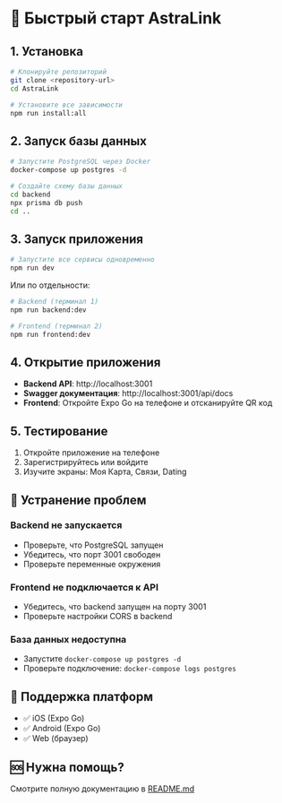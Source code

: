 # 🚀 Быстрый старт AstraLink

## 1. Установка

```bash
# Клонируйте репозиторий
git clone <repository-url>
cd AstraLink

# Установите все зависимости
npm run install:all
```

## 2. Запуск базы данных

```bash
# Запустите PostgreSQL через Docker
docker-compose up postgres -d

# Создайте схему базы данных
cd backend
npx prisma db push
cd ..
```

## 3. Запуск приложения

```bash
# Запустите все сервисы одновременно
npm run dev
```

Или по отдельности:

```bash
# Backend (терминал 1)
npm run backend:dev

# Frontend (терминал 2)  
npm run frontend:dev
```

## 4. Открытие приложения

- **Backend API**: http://localhost:3001
- **Swagger документация**: http://localhost:3001/api/docs
- **Frontend**: Откройте Expo Go на телефоне и отсканируйте QR код

## 5. Тестирование

1. Откройте приложение на телефоне
2. Зарегистрируйтесь или войдите
3. Изучите экраны: Моя Карта, Связи, Dating

## 🔧 Устранение проблем

### Backend не запускается
- Проверьте, что PostgreSQL запущен
- Убедитесь, что порт 3001 свободен
- Проверьте переменные окружения

### Frontend не подключается к API
- Убедитесь, что backend запущен на порту 3001
- Проверьте настройки CORS в backend

### База данных недоступна
- Запустите `docker-compose up postgres -d`
- Проверьте подключение: `docker-compose logs postgres`

## 📱 Поддержка платформ

- ✅ iOS (Expo Go)
- ✅ Android (Expo Go)  
- ✅ Web (браузер)

## 🆘 Нужна помощь?

Смотрите полную документацию в [README.md](./README.md)

